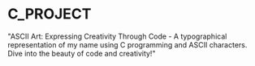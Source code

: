 # C_PROJECT
"ASCII Art: Expressing Creativity Through Code - A typographical representation of my name using C programming and ASCII characters. Dive into the beauty of code and creativity!"
